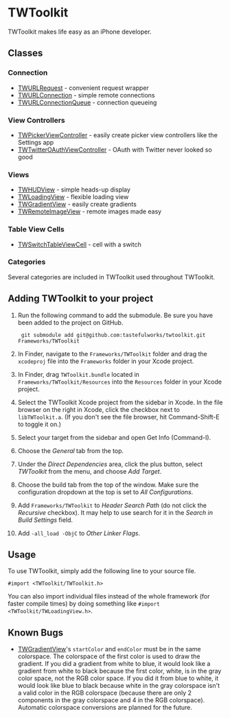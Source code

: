 # TWToolkit

TWToolkit makes life easy as an iPhone developer.

## Classes

### Connection

* [TWURLRequest][] - convenient request wrapper
* [TWURLConnection][] - simple remote connections
* [TWURLConnectionQueue][] - connection queueing

### View Controllers

* [TWPickerViewController][] - easily create picker view controllers like the Settings app
* [TWTwitterOAuthViewController][] - OAuth with Twitter never looked so good

### Views

* [TWHUDView][] - simple heads-up display
* [TWLoadingView][] - flexible loading view
* [TWGradientView][] - easily create gradients
* [TWRemoteImageView][] - remote images made easy

### Table View Cells

* [TWSwitchTableViewCell][] - cell with a switch

### Categories

Several categories are included in TWToolkit used throughout TWToolkit.

## Adding TWToolkit to your project

1. Run the following command to add the submodule. Be sure you have been added to the project on GitHub.

        git submodule add git@github.com:tastefulworks/twtoolkit.git Frameworks/TWToolkit

2. In Finder, navigate to the `Frameworks/TWToolkit` folder and drag the `xcodeproj` file into the `Frameworks` folder in your Xcode project.

3. In Finder, drag `TWToolkit.bundle` located in `Frameworks/TWToolkit/Resources` into the `Resources` folder in your Xcode project.

4. Select the TWToolkit Xcode project from the sidebar in Xcode. In the file browser on the right in Xcode, click the checkbox next to `libTWToolkit.a`. (If you don't see the file browser, hit Command-Shift-E to toggle it on.)

5. Select your target from the sidebar and open Get Info (Command-I).

6. Choose the *General* tab from the top.

7. Under the *Direct Dependencies* area, click the plus button, select *TWToolkit* from the menu, and choose *Add Target*.

8. Choose the build tab from the top of the window. Make sure the configuration dropdown at the top is set to *All Configurations*.

9. Add `Frameworks/TWToolkit` to *Header Search Path* (do not click the *Recursive* checkbox). It may help to use search for it in the *Search in Build Settings* field.

10. Add `-all_load -ObjC` to *Other Linker Flags*.

## Usage

To use TWToolkit, simply add the following line to your source file.

    #import <TWToolkit/TWToolkit.h>

You can also import individual files instead of the whole framework (for faster compile times) by doing something like `#import <TWToolkit/TWLoadingView.h>`.

## Known Bugs

* [TWGradientView][]'s `startColor` and `endColor` must be in the same colorspace. The colorspace of the first color is used to draw the gradient. If you did a gradient from white to blue, it would look like a gradient from white to black because the first color, white, is in the gray color space, not the RGB color space. If you did it from blue to white, it would look like blue to black because white in the gray colorspace isn't a valid color in the RGB colorspace (because there are only 2 components in the gray colorspace and 4 in the RGB colorspace). Automatic colorspace conversions are planned for the future.

[TWURLRequest]: http://github.com/tastefulworks/twtoolkit/blob/master/TWToolkit/TWURLRequest.h
[TWURLConnection]: http://github.com/tastefulworks/twtoolkit/blob/master/TWToolkit/TWURLConnection.h
[TWURLConnectionQueue]: http://github.com/tastefulworks/twtoolkit/blob/master/TWToolkit/TWURLConnectionQueue.h
[TWPickerViewController]: http://github.com/tastefulworks/twtoolkit/blob/master/TWToolkit/TWPickerViewController.h
[TWTwitterOAuthViewController]: http://github.com/tastefulworks/twtoolkit/blob/master/TWToolkit/TWTwitterOAuthViewController.h
[TWHUDView]: http://github.com/tastefulworks/twtoolkit/blob/master/TWToolkit/TWHUDView.h
[TWLoadingView]: http://github.com/tastefulworks/twtoolkit/blob/master/TWToolkit/TWLoadingView.h
[TWGradientView]: http://github.com/tastefulworks/twtoolkit/blob/master/TWToolkit/TWGradientView.h
[TWRemoteImageView]: http://github.com/tastefulworks/twtoolkit/blob/master/TWToolkit/TWRemoteImageView.h
[TWSwitchTableViewCell]: http://github.com/tastefulworks/twtoolkit/blob/master/TWToolkit/TWSwitchTableViewCell.h
